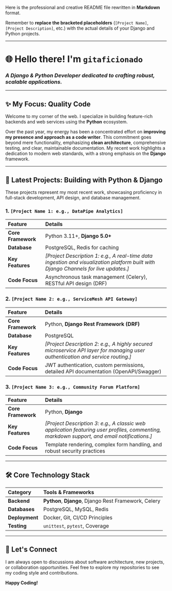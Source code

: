 Here is the professional and creative README file rewritten in **Markdown** format.

Remember to **replace the bracketed placeholders** (`[Project Name]`, `[Project Description]`, etc.) with the actual details of your Django and Python projects.

***

# 🌐 Hello there! I'm `gitaficionado`
### *A Django & Python Developer dedicated to crafting robust, scalable applications.*

---

## ✨ My Focus: Quality Code

Welcome to my corner of the web. I specialize in building feature-rich backends and web services using the **Python** ecosystem.

Over the past year, my energy has been a concentrated effort on **improving my presence and approach as a code writer**. This commitment goes beyond mere functionality, emphasizing **clean architecture**, comprehensive testing, and clear, maintainable documentation. My recent work highlights a dedication to modern web standards, with a strong emphasis on the **Django** framework.

---

## 🚀 Latest Projects: Building with Python & Django

These projects represent my most recent work, showcasing proficiency in full-stack development, API design, and database management.

### 1. **`[Project Name 1: e.g., DataPipe Analytics]`**

| Feature | Details |
| :--- | :--- |
| **Core Framework** | Python 3.11+, **Django 5.0+** |
| **Database** | PostgreSQL, Redis for caching |
| **Key Features** | *[Project Description 1: e.g., A real-time data ingestion and visualization platform built with Django Channels for live updates.]* |
| **Code Focus** | Asynchronous task management (Celery), RESTful API design (DRF) |

### 2. **`[Project Name 2: e.g., ServiceMesh API Gateway]`**

| Feature | Details |
| :--- | :--- |
| **Core Framework** | Python, **Django Rest Framework (DRF)** |
| **Database** | PostgreSQL |
| **Key Features** | *[Project Description 2: e.g., A highly secured microservice API layer for managing user authentication and service routing.]* |
| **Code Focus** | JWT authentication, custom permissions, detailed API documentation (OpenAPI/Swagger) |

### 3. **`[Project Name 3: e.g., Community Forum Platform]`**

| Feature | Details |
| :--- | :--- |
| **Core Framework** | Python, **Django** |
| **Key Features** | *[Project Description 3: e.g., A classic web application featuring user profiles, commenting, markdown support, and email notifications.]* |
| **Code Focus** | Template rendering, complex form handling, and robust security practices |

---

## 🛠️ Core Technology Stack

| Category | Tools & Frameworks |
| :--- | :--- |
| **Backend** | **Python**, **Django**, Django Rest Framework, Celery |
| **Databases** | PostgreSQL, MySQL, Redis |
| **Deployment** | Docker, Git, CI/CD Principles |
| **Testing** | `unittest`, `pytest`, Coverage |

---

## 🤝 Let's Connect

I am always open to discussions about software architecture, new projects, or collaboration opportunities. Feel free to explore my repositories to see my coding style and contributions.

**Happy Coding!**
